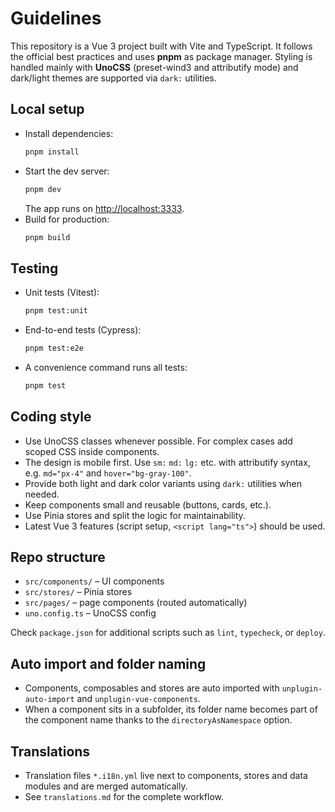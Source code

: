 # Guidelines

This repository is a Vue 3 project built with Vite and TypeScript. It follows the official best practices and uses **pnpm** as package manager. Styling is handled mainly with **UnoCSS** (preset-wind3 and attributify mode) and dark/light themes are supported via `dark:` utilities.

## Local setup

- Install dependencies:
  ```bash
  pnpm install
  ```
- Start the dev server:
  ```bash
  pnpm dev
  ```
  The app runs on <http://localhost:3333>.
- Build for production:
  ```bash
  pnpm build
  ```

## Testing

- Unit tests (Vitest):
  ```bash
  pnpm test:unit
  ```
- End-to-end tests (Cypress):
  ```bash
  pnpm test:e2e
  ```
- A convenience command runs all tests:
  ```bash
  pnpm test
  ```

## Coding style

- Use UnoCSS classes whenever possible. For complex cases add scoped CSS inside components.
- The design is mobile first. Use `sm:` `md:` `lg:` etc. with attributify syntax, e.g. `md="px-4"` and `hover="bg-gray-100"`.
- Provide both light and dark color variants using `dark:` utilities when needed.
- Keep components small and reusable (buttons, cards, etc.).
- Use Pinia stores and split the logic for maintainability.
- Latest Vue 3 features (script setup, `<script lang="ts">`) should be used.

## Repo structure

- `src/components/` – UI components
- `src/stores/` – Pinia stores
- `src/pages/` – page components (routed automatically)
- `uno.config.ts` – UnoCSS config

Check `package.json` for additional scripts such as `lint`, `typecheck`, or `deploy`.

## Auto import and folder naming

- Components, composables and stores are auto imported with `unplugin-auto-import` and `unplugin-vue-components`.
- When a component sits in a subfolder, its folder name becomes part of the component name thanks to the `directoryAsNamespace` option.

## Translations

- Translation files `*.i18n.yml` live next to components, stores and data modules and are merged automatically.
- See `translations.md` for the complete workflow.
